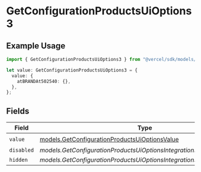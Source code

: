 # GetConfigurationProductsUiOptions3

## Example Usage

```typescript
import { GetConfigurationProductsUiOptions3 } from "@vercel/sdk/models/getconfigurationproductsop.js";

let value: GetConfigurationProductsUiOptions3 = {
  value: {
    atBRANDAt502540: {},
  },
};
```

## Fields

| Field                                                                                                | Type                                                                                                 | Required                                                                                             | Description                                                                                          |
| ---------------------------------------------------------------------------------------------------- | ---------------------------------------------------------------------------------------------------- | ---------------------------------------------------------------------------------------------------- | ---------------------------------------------------------------------------------------------------- |
| `value`                                                                                              | [models.GetConfigurationProductsUiOptionsValue](../models/getconfigurationproductsuioptionsvalue.md) | :heavy_check_mark:                                                                                   | N/A                                                                                                  |
| `disabled`                                                                                           | *models.GetConfigurationProductsUiOptionsIntegrationsResponseDisabled*                               | :heavy_minus_sign:                                                                                   | N/A                                                                                                  |
| `hidden`                                                                                             | *models.GetConfigurationProductsUiOptionsIntegrationsResponseHidden*                                 | :heavy_minus_sign:                                                                                   | N/A                                                                                                  |